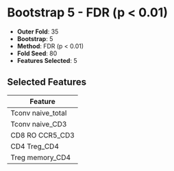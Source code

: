 # Bootstrap 5 - FDR (p < 0.01)

- **Outer Fold**: 35
- **Bootstrap**: 5
- **Method**: FDR (p < 0.01)
- **Fold Seed**: 80
- **Features Selected**: 5

## Selected Features

| Feature |
|---------|
| Tconv naive_total |
| Tconv naive_CD3 |
| CD8 RO CCR5_CD3 |
| CD4 Treg_CD4 |
| Treg memory_CD4 |
